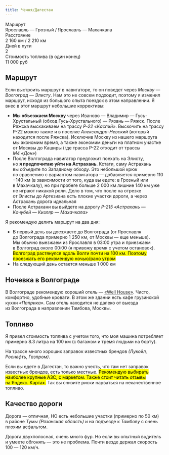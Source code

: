```yaml
---
title: Чечня/Дагестан
---
```


<div class="properties">
  <div class="properties__property">
    <div class="properties__title">
      <div class="properties__title-wrapper">Маршрут</div>
    </div>
    <div class="properties__value">Ярославль — Грозный / Ярославль — Махачкала</div>
  </div>
  <div class="properties__property">
    <div class="properties__title">
      <div class="properties__title-wrapper">Расстояние</div>
    </div>
    <div class="properties__value">2 160 км / 2 210 км</div>
  </div>
  <div class="properties__property">
    <div class="properties__title">
      <div class="properties__title-wrapper">Дней в пути</div>
    </div>
    <div class="properties__value">2</div>
  </div>
  <div class="properties__property">
    <div class="properties__title">
      <div class="properties__title-wrapper">Стоимость топлива (в один конец)</div>
    </div>
    <div class="properties__value">11 000 руб</div>
  </div>
</div>

## Маршрут
Если выстроить маршрут в навигаторе, то он поведет через _Москву — Волгоград — Элисту_. Нам это не совсем подходит, поэтому я изменил маршрут, исходя из большого опыта поездок в этом направлении.
Я внес в этот маршрут небольшие коррективы:
* **Мы объезжаем Москву** через Иваново — Владимир — Гусь-Хрустальный (обход Гусь-Хрустального) — Рязань — Ряжск. После Ряжска выскакиваем на трассу _Р-22 «Каспий»_. Выскочить на трассу Р-22 можно также и в поселке _Александро-Невский_ (который находится после Ряжска). Исключив Москву из нашего маршрута мы экономим время, а также экономим деньги на платном участке от Москвы до Каширы (где трасса Р-22 отходит от трассы _М4 «Дон»_)
* После Волгограда навигатор предложит поехать на Элисту, но **я предпочитаю уйти на Астрахань**. Кстати, саму Астрахань вы объедите по Западному обходу. Это небольшой крюк по сравнению с вариантом навигатора — добавляется примерно 110 −140 км (в зависимости от того, куда вы едете: в Грозный или в Махачкалу), но при пробеге больше 2 000 км лишние 140 км уже не играют никакой роли. Дело в том, что после на отрезке от Элисты до Артезиана есть плохие участки дороги, а через Астрахань дорога идеальная
* После Астрахани вы выйдете на дорогу _Р-215 «Астрахань — Кочубей — Кизляр — Махачкала»_

Я рекомендую делить маршрут на два дня:
* В первый день вы доезжаете до Волгограда (от Ярославля до Волгограда примерно 1 250 км, от Москвы — еще меньше). Мы обычно выезжаем из Ярославля в 03:00 утра и приезжаем в Волгоград около 00:00 (я привожу время с учетом остановок). <mark>Волгоград растянулся вдоль Волги почти на 100 км. Поэтому проезжать его рекомендую ночью/рано утром</mark>
* На следующий день остается меньше 1 000 км

## Ночевка в Волгограде
В Волгограде рекомендую хороший отель — [«Well House»](https://well-house-hotel.ru). Чисто, комфортно, удобные кровати. В этом же здании есть кафе грузинской кухни _«Паприка»_. Сам отель находится не далеко от выезда из Волгограда в направлении Тамбова, Москвы.

## Топливо
Я привел стоимость топлива с учетом того, что моя машина потребляет примерно 8.3 литра на 100 км (с багажом и тремя людьми на борту).

На трассе много хороших заправок известных брендов _(Лукойл, Роснефть, Газпром)_.

Если вы едете в Дагестан, то важно учесть, что там нет заправок известных брендов, есть только местные. <mark>Рекомендую выбирать наиболее крупные АЗС, с маркетом. Также стоит читать отзывы на Яндекс. Картах.</mark> Так вы снизите риски нарваться на некачественное топливо.

## Качество дороги
Дорога — отличная, НО есть небольшие участки (примерно по 50 км) в районе _Тумы (Рязанская область)_ и на подъезде к _Тамбову_ с очень плохим асфальтом.

Дорога двухполосная, очень много фур. Но если вы опытный водитель и умеете обгонять — это не проблема. Почти везде держал скорость 100 — 120 км/ч.
